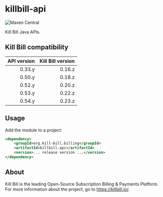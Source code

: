 # killbill-api
![Maven Central](https://img.shields.io/maven-central/v/org.kill-bill.billing/killbill-api?color=blue&label=Maven%20Central)

Kill Bill Java APIs.

## Kill Bill compatibility

| API version | Kill Bill version |
| ----------: | ----------------: |
| 0.33.y      | 0.16.z            |
| 0.50.y      | 0.18.z            |
| 0.52.y      | 0.20.z            |
| 0.53.y      | 0.22.z            |
| 0.54.y      | 0.23.z            |

## Usage

Add the module to a project:

```xml
<dependency>
    <groupId>org.kill-bill.billing</groupId>
    <artifactId>killbill-api</artifactId>
    <version>... release version ...</version>
</dependency>
```

## About

Kill Bill is the leading Open-Source Subscription Billing & Payments Platform. For more information about the project, go to https://killbill.io/.
